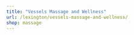 ```yaml
---
title: "Vessels Massage and Wellness"
url: /lexington/vessels-massage-and-wellness/
shop: massage
---
```

